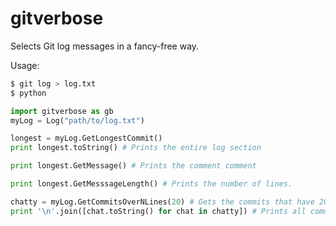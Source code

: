 # gitverbose
Selects Git log messages in a fancy-free way.


Usage:

```bash
$ git log > log.txt
$ python
```

```python
import gitverbose as gb 
myLog = Log("path/to/log.txt")

longest = myLog.GetLongestCommit()
print longest.toString() # Prints the entire log section

print longest.GetMessage() # Prints the comment comment

print longest.GetMesssageLength() # Prints the number of lines.

chatty = myLog.GetCommitsOverNLines(20) # Gets the commits that have 20 lines or more.
print '\n'.join([chat.toString() for chat in chatty]) # Prints all commits that are 20 lines or more
```

